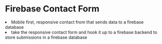 # Firebase Contact Form

<li>Mobile first, responsive contact from that sends data to a firebase database</li>
<li>take the responsive contact form and hook it up to a firebase backend to store submissions in a firebase database</li>
